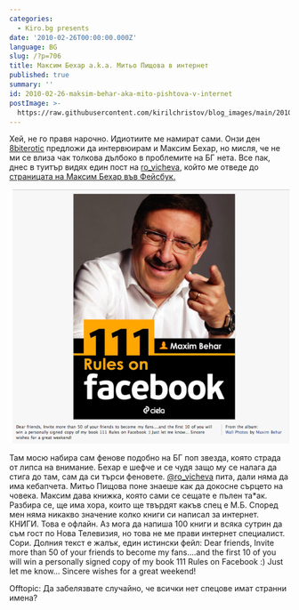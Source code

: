 ```yaml
---
categories:
  - Kiro.bg presents
date: '2010-02-26T00:00:00.000Z'
language: BG
slug: /?p=706
title: Максим Бехар a.k.a. Митьо Пищова в интернет
published: true
summary: ''
id: 2010-02-26-maksim-behar-aka-mito-pishtova-v-internet
postImage: >-
  https://raw.githubusercontent.com/kirilchristov/blog_images/main/2010/02/Screen-shot-2010-02-26-at-10.33.02-AM.png
---
```


Хей, не го правя нарочно. Идиотиите ме намират сами. Онзи ден [8biterotic](http://www.8biterotic.blogspot.com/) предложи да интервюирам и Максим Бехар, но мисля, че не ми се влиза чак толкова дълбоко в проблемите на БГ нета. Все пак, днес в туитър видях един пост на [ro_vicheva](http://twitter.com/ro_vicheva), който ме отведе до [страницата на Максим Бехар във Фейсбук.](http://www.facebook.com/photo.php?pid=3574217&id=38936217809)

![](https://raw.githubusercontent.com/kirilchristov/blog_images/main/2010/02/Screen-shot-2010-02-26-at-10.33.02-AM.png)

Там мосю набира сам фенове подобно на БГ поп звезда, която страда от липса на внимание. Бехар е шефче и се чудя защо му се налага да стига до там, сам да си търси феновете. [@ro_vicheva](http://twitter.com/ro_vicheva) пита, дали няма да има кебапчета. Митьо Пищова поне знаеше как да докосне сърцето на човека. Максим дава книжка, която сами се сещате е пълен та\*ак. Разбира се, ще има хора, които ще твърдят какъв спец е М.Б. Според мен няма никакво значение колко книги си написал за интернет. КНИГИ. Това е офлайн. Аз мога да напиша 100 книги и всяка сутрин да съм гост по Нова Телевизия, но това не ме прави интернет специалист. Сори. Долния текст е жалък, един истински фейл: Dear friends, Invite more than 50 of your friends to become my fans....and the first 10 of you will win a personally signed copy of my book 111 Rules on Facebook :) Just let me know... Sincere wishes for a great weekend!

Offtopic: Да забелязвате случайно, че всички нет спецове имат странни имена?
